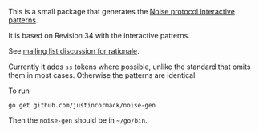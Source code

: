 This is a small package that generates the
[Noise protocol interactive patterns](http://noiseprotocol.org/noise.html#interactive-patterns).

It is based on Revision 34 with the interactive patterns.

See [mailing list discussion for rationale](https://moderncrypto.org/mail-archive/noise/2018/001706.html).

Currently it adds `ss` tokens where possible, unlike the standard that omits them in most cases. Otherwise
the patterns are identical.

To run
```
go get github.com/justincormack/noise-gen
```
Then the `noise-gen` should be in `~/go/bin`.
